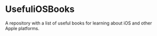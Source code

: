 # UsefuliOSBooks
A repository with a list of useful books for learning about iOS and other Apple platforms.
